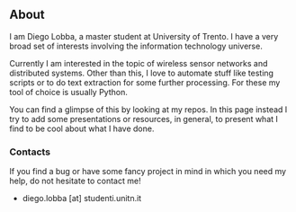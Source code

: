 

## About
I am Diego Lobba, a master student at University of Trento.
I have a very broad set of interests involving the information
technology universe.

Currently I am interested in the topic of
wireless sensor networks and distributed systems.
Other than this, I love to automate stuff like testing scripts or
to do text extraction for some further processing.
For these my tool of choice is usually Python.

You can find a glimpse of this by
looking at my repos. In this page instead
I try to add some presentations or resources, in general,
to present what I find to be cool about what I have done.

### Contacts

If you find a bug or have some fancy project in mind in which
you need my help, do not hesitate to contact me!

* diego.lobba [at] studenti.unitn.it
